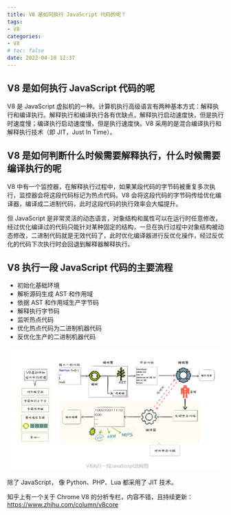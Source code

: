 ```yaml
---
title: V8 是如何执行 JavaScript 代码的呢？
tags:
- V8
categories:
- V8
# toc: false
date: 2022-04-10 12:37
---
```


## V8 是如何执行 JavaScript 代码的呢

V8 是 JavaScript 虚拟机的一种。计算机执行高级语言有两种基本方式：解释执行和编译执行。解释执行和编译执行各有优缺点，解释执行启动速度快，但是执行时速度慢；编译执行启动速度慢，但是执行速度快。V8 采用的是混合编译执行和解释执行技术（即 JIT，Just In Time）。

## V8 是如何判断什么时候需要解释执行，什么时候需要编译执行的呢

V8 中有一个监控器，在解释执行过程中，如果某段代码的字节码被重复多次执行，监控器会将这段代码标记为热点代码。V8 会将这段代码的字节码传给优化编译器，编译成二进制代码，此时这段代码的执行效率会大幅提升。

但 JavaScript 是非常灵活的动态语言，对象结构和属性可以在运行时任意修改，经过优化编译过的代码只能针对某种固定的结构，一旦在执行过程中对象结构被动态修改，二进制代码就是无效代码了，此时优化编译器进行反优化操作，经过反优化的代码下次执行时会回退到解释器解释执行。
 
## V8 执行一段 JavaScript 代码的主要流程

- 初始化基础环境
- 解析源码生成 AST 和作用域
- 依据 AST 和作用域生产字节码
- 解释执行字节码
- 监听热点代码
- 优化热点代码为二进制机器代码
- 反优化生产的二进制机器代码

![js-flow](../images/js-flow.png)

除了 JavaScript， 像 Python、PHP、Lua 都采用了 JIT 技术。

知乎上有一个关于 Chrome V8 的分析专栏，内容不错，且持续更新：https://www.zhihu.com/column/v8core
